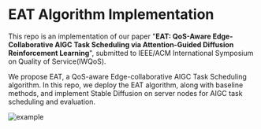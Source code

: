 # EAT Algorithm Implementation


This repo is an implementation of our paper "**EAT: QoS-Aware Edge-Collaborative AIGC Task Scheduling via Attention-Guided Diffusion Reinforcement Learning**", submitted to IEEE/ACM International Symposium on Quality of Service(IWQoS).

We propose EAT, a QoS-aware Edge-collaborative AIGC Task Scheduling algorithm. In this repo, we deploy the EAT algorithm, along with baseline methods, and implement Stable Diffusion on server nodes for AIGC task scheduling and evaluation.

![example](https://github.com/user-attachments/assets/268bdfa6-ebdf-4937-9056-9e77215a51eb)




